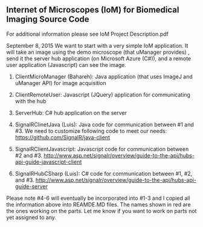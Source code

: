 Internet of Microscopes (IoM) for Biomedical Imaging Source Code
------------------------------------------
For additional information please see IoM Project Description.pdf


September 8, 2015
We want to start with a very simple IoM application. It will take an image using the demo microscope (that uManager provides) , send it the server hub application (on Microsoft Azure (C#)), and a remote user application (Javascript) can see the image. 

1. ClientMicroManager (Bahareh): Java application (that uses ImageJ and uManager API) for image acquisition 

2. ClientRemoteUser: Javascript (JQuery) application for communicating with the hub

3. ServerHub: C# hub application on the server

4. SignalRClinetJava (Luis): Java code for communication between #1 and #3. We need to customize following code to meet our needs:
https://github.com/SignalR/java-client

5. SignalRClientJavascript: Javascript code for communication between #2 and #3. 
http://www.asp.net/signalr/overview/guide-to-the-api/hubs-api-guide-javascript-client

6. SignalRHubCSharp (Luis): C# code for communication between #1, #2, and #3. 
http://www.asp.net/signalr/overview/guide-to-the-api/hubs-api-guide-server

Please note #4-6 will eventually be incorporated into #1-3 and I copied all the information above into REAMDE.MD files. The names shown in red are the ones working on the parts. Let me know if you want to work on parts not yet assigned to any. 

